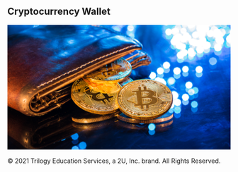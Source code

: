 ## Cryptocurrency Wallet

![An image shows a wallet with bitcoin.](Images/19-4-challenge-image.png)


© 2021 Trilogy Education Services, a 2U, Inc. brand. All Rights Reserved.
